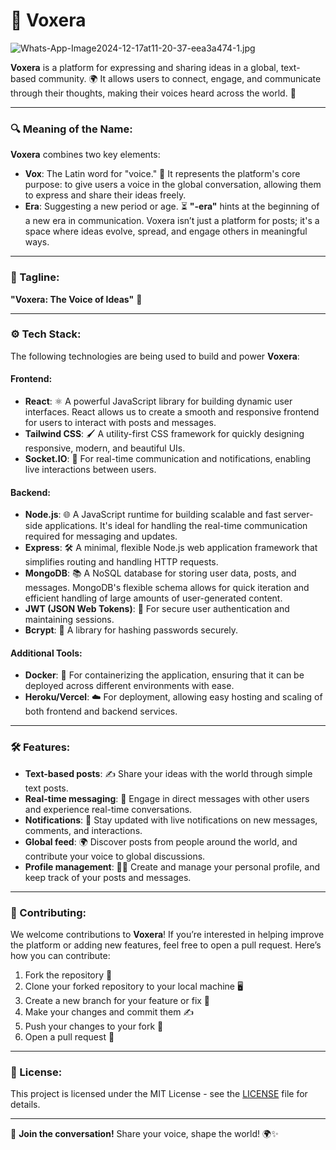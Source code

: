 # 🚀 Voxera

![Whats-App-Image2024-12-17at11-20-37-eea3a474-1.jpg](https://postimg.cc/vggmczM0) 

**Voxera** is a platform for expressing and sharing ideas in a global, text-based community. 🌍 It allows users to connect, engage, and communicate through their thoughts, making their voices heard across the world. 💬

---

### **🔍 Meaning of the Name:**

**Voxera** combines two key elements:

- **Vox**: The Latin word for "voice." 🎤 It represents the platform's core purpose: to give users a voice in the global conversation, allowing them to express and share their ideas freely.
- **Era**: Suggesting a new period or age. ⏳ **"-era"** hints at the beginning of a new era in communication. Voxera isn’t just a platform for posts; it's a space where ideas evolve, spread, and engage others in meaningful ways.

---

### **📝 Tagline:**

**"Voxera: The Voice of Ideas"** 📢

---

### **⚙️ Tech Stack:**

The following technologies are being used to build and power **Voxera**:

#### **Frontend:**
- **React**: ⚛️ A powerful JavaScript library for building dynamic user interfaces. React allows us to create a smooth and responsive frontend for users to interact with posts and messages.
- **Tailwind CSS**: 🖌️ A utility-first CSS framework for quickly designing responsive, modern, and beautiful UIs.
- **Socket.IO**: 🔌 For real-time communication and notifications, enabling live interactions between users.

#### **Backend:**
- **Node.js**: 🌐 A JavaScript runtime for building scalable and fast server-side applications. It's ideal for handling the real-time communication required for messaging and updates.
- **Express**: 🛠️ A minimal, flexible Node.js web application framework that simplifies routing and handling HTTP requests.
- **MongoDB**: 📚 A NoSQL database for storing user data, posts, and messages. MongoDB's flexible schema allows for quick iteration and efficient handling of large amounts of user-generated content.
- **JWT (JSON Web Tokens)**: 🔐 For secure user authentication and maintaining sessions.
- **Bcrypt**: 🔑 A library for hashing passwords securely.

#### **Additional Tools:**
- **Docker**: 🐳 For containerizing the application, ensuring that it can be deployed across different environments with ease.
- **Heroku/Vercel**: ☁️ For deployment, allowing easy hosting and scaling of both frontend and backend services.

---

### **🛠️ Features:**

- **Text-based posts**: ✍️ Share your ideas with the world through simple text posts.
- **Real-time messaging**: 💬 Engage in direct messages with other users and experience real-time conversations.
- **Notifications**: 🔔 Stay updated with live notifications on new messages, comments, and interactions.
- **Global feed**: 🌍 Discover posts from people around the world, and contribute your voice to global discussions.
- **Profile management**: 🧑‍💻 Create and manage your personal profile, and keep track of your posts and messages.

---

### **🤝 Contributing:**

We welcome contributions to **Voxera**! If you’re interested in helping improve the platform or adding new features, feel free to open a pull request. Here’s how you can contribute:

1. Fork the repository 🍴
2. Clone your forked repository to your local machine 🖥️
3. Create a new branch for your feature or fix 🌱
4. Make your changes and commit them ✍️
5. Push your changes to your fork 🚀
6. Open a pull request 🔄

---

### **📄 License:**

This project is licensed under the MIT License - see the [LICENSE](LICENSE) file for details.

---

🌟 **Join the conversation!** Share your voice, shape the world! 🌍✨
